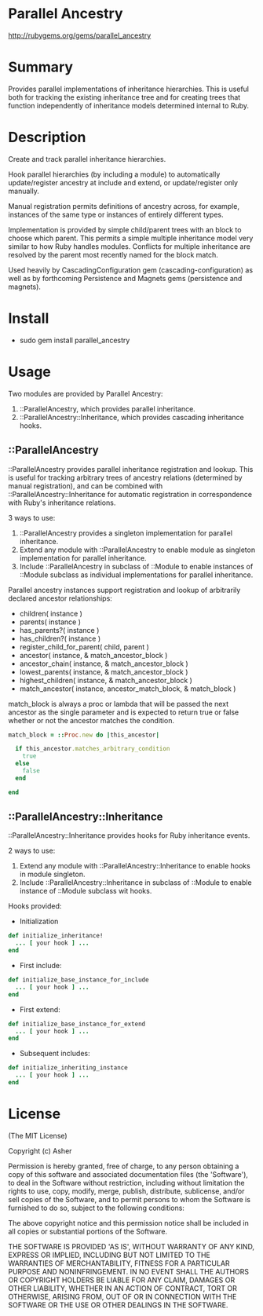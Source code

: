 # Parallel Ancestry #

http://rubygems.org/gems/parallel_ancestry

# Summary #

Provides parallel implementations of inheritance hierarchies. This is useful both for tracking the existing inheritance tree and for creating trees that function independently of inheritance models determined internal to Ruby.

# Description #

Create and track parallel inheritance hierarchies.

Hook parallel hierarchies (by including a module) to automatically update/register ancestry at include and extend, or update/register only manually. 

Manual registration permits definitions of ancestry across, for example, instances of the same type or instances of entirely different types. 

Implementation is provided by simple child/parent trees with an block to choose which parent. This permits a simple multiple inheritance model very similar to how Ruby handles modules. Conflicts for multiple inheritance are resolved by the parent most recently named for the block match.

Used heavily by CascadingConfiguration gem (cascading-configuration) as well as by forthcoming Persistence and Magnets gems (persistence and magnets).

# Install #

* sudo gem install parallel_ancestry

# Usage #

Two modules are provided by Parallel Ancestry:

1. ::ParallelAncestry, which provides parallel inheritance.
2. ::ParallelAncestry::Inheritance, which provides cascading inheritance hooks.

## ::ParallelAncestry ##

::ParallelAncestry provides parallel inheritance registration and lookup. This is useful for tracking arbitrary trees of ancestry relations (determined by manual registration), and can be combined with ::ParallelAncestry::Inheritance for automatic registration in correspondence with Ruby's inheritance relations.

3 ways to use:

1. ::ParallelAncestry provides a singleton implementation for parallel inheritance.
2. Extend any module with ::ParallelAncestry to enable module as singleton implementation for parallel inheritance.
3. Include ::ParallelAncestry in subclass of ::Module to enable instances of ::Module subclass as individual implementations for parallel inheritance.

Parallel ancestry instances support registration and lookup of arbitrarily declared ancestor relationships:

* children( instance )
* parents( instance )
* has_parents?( instance )
* has_children?( instance )
* register_child_for_parent( child, parent )
* ancestor( instance, & match_ancestor_block )
* ancestor_chain( instance, & match_ancestor_block )
* lowest_parents( instance, & match_ancestor_block )
* highest_children( instance, & match_ancestor_block )
* match_ancestor( instance, ancestor_match_block, & match_block )

match_block is always a proc or lambda that will be passed the next ancestor as the single parameter and is expected to return true or false whether or not the ancestor matches the condition.

```ruby
match_block = ::Proc.new do |this_ancestor|

  if this_ancestor.matches_arbitrary_condition
    true
  else
    false
  end

end
```

## ::ParallelAncestry::Inheritance ##

::ParallelAncestry::Inheritance provides hooks for Ruby inheritance events.

2 ways to use:

1. Extend any module with ::ParallelAncestry::Inheritance to enable hooks in module singleton.
2. Include ::ParallelAncestry::Inheritance in subclass of ::Module to enable instance of ::Module subclass wit hooks.

Hooks provided:

* Initialization

```ruby
def initialize_inheritance!
  ... [ your hook ] ...
end
```

* First include:

```ruby
def initialize_base_instance_for_include
  ... [ your hook ] ...
end
```


* First extend:

```ruby
def initialize_base_instance_for_extend
  ... [ your hook ] ...
end
```

* Subsequent includes:


```ruby
def initialize_inheriting_instance
  ... [ your hook ] ...
end
```

# License #

  (The MIT License)

  Copyright (c) Asher

  Permission is hereby granted, free of charge, to any person obtaining
  a copy of this software and associated documentation files (the
  'Software'), to deal in the Software without restriction, including
  without limitation the rights to use, copy, modify, merge, publish,
  distribute, sublicense, and/or sell copies of the Software, and to
  permit persons to whom the Software is furnished to do so, subject to
  the following conditions:

  The above copyright notice and this permission notice shall be
  included in all copies or substantial portions of the Software.

  THE SOFTWARE IS PROVIDED 'AS IS', WITHOUT WARRANTY OF ANY KIND,
  EXPRESS OR IMPLIED, INCLUDING BUT NOT LIMITED TO THE WARRANTIES OF
  MERCHANTABILITY, FITNESS FOR A PARTICULAR PURPOSE AND NONINFRINGEMENT.
  IN NO EVENT SHALL THE AUTHORS OR COPYRIGHT HOLDERS BE LIABLE FOR ANY
  CLAIM, DAMAGES OR OTHER LIABILITY, WHETHER IN AN ACTION OF CONTRACT,
  TORT OR OTHERWISE, ARISING FROM, OUT OF OR IN CONNECTION WITH THE
  SOFTWARE OR THE USE OR OTHER DEALINGS IN THE SOFTWARE.
